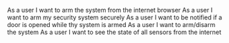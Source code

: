 As a user I want to arm the system from the internet browser
As a user I want to arm my security system securely
As a user I want to be notified if a door is opened while thy system is armed
As a user I want to arm/disarm the system
As a user I want to see the state of all sensors from the internet